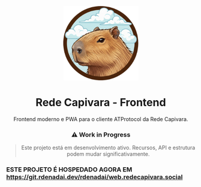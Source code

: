 <div align="center">
  <img src="public/capivara-icon.svg" alt="Rede Capivara Logo" width="200"/>
  
  # Rede Capivara - Frontend
  
  Frontend moderno e PWA para o cliente ATProtocol da Rede Capivara.
  
  ### ⚠️ Work in Progress
  
  > Este projeto está em desenvolvimento ativo. Recursos, API e estrutura podem mudar significativamente.
</div>

### ESTE PROJETO É HOSPEDADO AGORA EM https://git.rdenadai.dev/rdenadai/web.redecapivara.social
